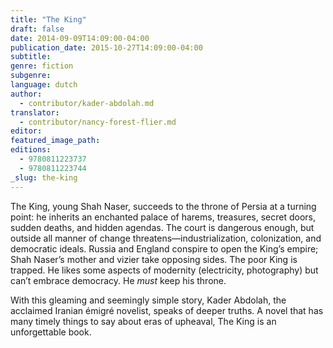 ```yaml
---
title: "The King"
draft: false
date: 2014-09-09T14:09:00-04:00
publication_date: 2015-10-27T14:09:00-04:00
subtitle:
genre: fiction
subgenre:
language: dutch
author:
  - contributor/kader-abdolah.md
translator:
  - contributor/nancy-forest-flier.md
editor:
featured_image_path:
editions:
  - 9780811223737
  - 9780811223744
_slug: the-king
---
```


The King, young Shah Naser, succeeds to the throne of Persia at a turning point: he inherits an enchanted palace of harems, treasures, secret doors, sudden deaths, and hidden agendas. The court is dangerous enough, but outside all manner of change threatens—industrialization, colonization, and democratic ideals. Russia and England conspire to open the King’s empire; Shah Naser’s mother and vizier take opposing sides. The poor King is trapped. He likes some aspects of modernity (electricity, photography) but can’t embrace democracy. He _must_ keep his throne.

With this gleaming and seemingly simple story, Kader Abdolah, the acclaimed Iranian émigré novelist, speaks of deeper truths. A novel that has many timely things to say about eras of upheaval, The King is an unforgettable book.

